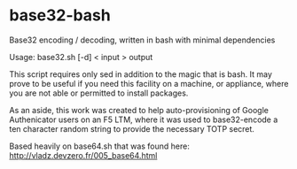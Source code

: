 # base32-bash
Base32 encoding / decoding, written in bash with minimal dependencies

Usage:
  base32.sh [-d] < input > output

This script requires only sed in addition to the magic that is bash. It may prove to be useful if you
need this facility on a machine, or appliance, where you are not able or permitted to install packages.

As an aside, this work was created to help auto-provisioning of Google Authenicator users on an F5 LTM,
where it was used to base32-encode a ten character random string to provide the necessary TOTP secret.

Based heavily on base64.sh that was found here: http://vladz.devzero.fr/005_base64.html
